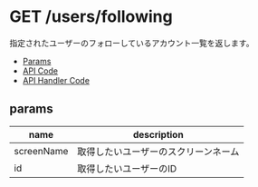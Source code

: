 # GET /users/following

指定されたユーザーのフォローしているアカウント一覧を返します。

- [Params](#params)
- [API Code](/src/endpoints/users/following.js)
- [API Handler Code](/src/handlers/web/users/following.js)

## params

name|description
---|---
screenName|取得したいユーザーのスクリーンネーム
id|取得したいユーザーのID

